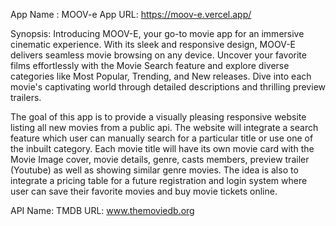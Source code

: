 App Name : MOOV-e
App URL: https://moov-e.vercel.app/

Synopsis:
Introducing MOOV-E, your go-to movie app for an immersive cinematic experience. With its sleek and responsive design, MOOV-E delivers seamless movie browsing on any device. Uncover your favorite films effortlessly with the Movie Search feature and explore diverse categories like Most Popular, Trending, and New releases. Dive into each movie's captivating world through detailed descriptions and thrilling preview trailers.

The goal of this app is to provide a visually pleasing responsive website listing all new movies from a public api. The website will integrate a search feature which user can manually search for a particular title or use one of the inbuilt category. Each movie title will have its own movie card with the Movie Image cover, movie details, genre, casts members, preview trailer (Youtube) as well as showing similar genre movies. The idea is also to integrate a pricing table for a future registration and login system where user can save their favorite movies and buy movie tickets online.

API
Name: TMDB
URL: www.themoviedb.org
